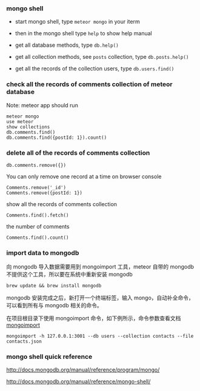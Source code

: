 ### mongo shell

* start mongo shell, type `meteor mongo` in your iterm

* then in the mongo shell type `help` to show help manual

* get all database methods, type `db.help()`

* get all collection methods, see `posts` collection, type `db.posts.help()`

* get all the records of the collection users, type `db.users.find()`


### check all the records of comments collection of meteor database

Note: meteor app should run

```
meteor mongo
use meteor
show collections
db.comments.find()
db.comments.find({postId: 1}).count()
```

### delete all of the records of comments collection

```
db.comments.remove({})
```

You can only remove one record at a time on browser console

```
Comments.remove('_id')
Comments.remove({postId: 1})
```

show all the records of comments collection

```
Comments.find().fetch()
```

the number of comments

```
Comments.find().count()
```

### import data to mongodb

向 mongodb 导入数据需要用到 mongoimport 工具，meteor 自带的 mongodb 不提供这个工具，所以要在系统中重新安装 mongodb

```
brew update && brew install mongodb
```

mongodb 安装完成之后，新打开一个终端标签，输入 mongo，自动补全命令，可以看到所有与 mongodb 相关的命令。

在项目根目录下使用 mongoimport 命令，如下例所示，命令参数查看文档 [mongoimport](https://docs.mongodb.org/manual/reference/program/mongoimport/)

```
mongoimport -h 127.0.0.1:3001 --db users --collection contacts --file contacts.json
```

### mongo shell quick reference

<http://docs.mongodb.org/manual/reference/program/mongo/>

<http://docs.mongodb.org/manual/reference/mongo-shell/>
